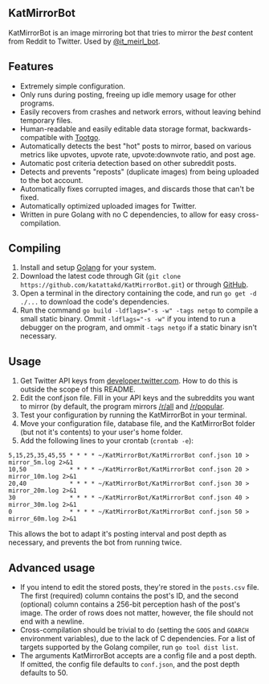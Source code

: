 ## KatMirrorBot
KatMirrorBot is an image mirroring bot that tries to mirror the *best* content from Reddit to Twitter. Used by [@it_meirl_bot](https://twitter.com/it_meirl_bot).

## Features
- Extremely simple configuration.
- Only runs during posting, freeing up idle memory usage for other programs.
- Easily recovers from crashes and network errors, without leaving behind temporary files.
- Human-readable and easily editable data storage format, backwards-compatible with [Tootgo](https://github.com/katattakd/Tootgo).
- Automatically detects the best "hot" posts to mirror, based on various metrics like upvotes, upvote rate, upvote:downvote ratio, and post age.
- Automatic post criteria detection based on other subreddit posts.
- Detects and prevents "reposts" (duplicate images) from being uploaded to the bot account.
- Automatically fixes corrupted images, and discards those that can't be fixed.
- Automatically optimized uploaded images for Twitter.
- Written in pure Golang with no C dependencies, to allow for easy cross-compilation.

## Compiling
1. Install and setup [Golang](https://golang.org/) for your system.
2. Download the latest code through Git (`git clone https://github.com/katattakd/KatMirrorBot.git`) or through [GitHub](https://github.com/katattakd/KatMirrorBot/archive/main.zip).
3. Open a terminal in the directory containing the code, and run `go get -d ./...` to download the code's dependencies.
4. Run the command `go build -ldflags="-s -w" -tags netgo` to compile a small static binary. Ommit `-ldflags="-s -w"` if you intend to run a debugger on the program, and ommit `-tags netgo` if a static binary isn't necessary.

## Usage
1. Get Twitter API keys from [developer.twitter.com](https://developer.twitter.com/en). How to do this is outside the scope of this README.
2. Edit the conf.json file. Fill in your API keys and the subreddits you want to mirror (by default, the program mirrors [/r/all](https://www.reddit.com/r/all) and [/r/popular](https://www.reddit.com/r/popular).
3. Test your configuration by running the KatMirrorBot in your terminal.
4. Move your configuration file, database file, and the KatMirrorBot folder (but not it's contents) to your user's home folder.
4. Add the following lines to your crontab (`crontab -e`):
```cron
5,15,25,35,45,55 * * * * ~/KatMirrorBot/KatMirrorBot conf.json 10 > mirror_5m.log 2>&1
10,50            * * * * ~/KatMirrorBot/KatMirrorBot conf.json 20 > mirror_10m.log 2>&1
20,40            * * * * ~/KatMirrorBot/KatMirrorBot conf.json 30 > mirror_20m.log 2>&1
30               * * * * ~/KatMirrorBot/KatMirrorBot conf.json 40 > mirror_30m.log 2>&1
0                * * * * ~/KatMirrorBot/KatMirrorBot conf.json 50 > mirror_60m.log 2>&1
```
This allows the bot to adapt it's posting interval and post depth as necessary, and prevents the bot from running twice.

## Advanced usage
- If you intend to edit the stored posts, they're stored in the `posts.csv` file. The first (required) column contains the post's ID, and the second (optional) column contains a 256-bit perception hash of the post's image. The order of rows does not matter, however, the file should not end with a newline.
- Cross-compilation should be trivial to do (setting the `GOOS` and `GOARCH` environment variables), due to the lack of C dependencies. For a list of targets supported by the Golang compiler, run `go tool dist list`.
- The arguments KatMirrorBot accepts are a config file and a post depth. If omitted, the config file defaults to `conf.json`, and the post depth defaults to 50.
